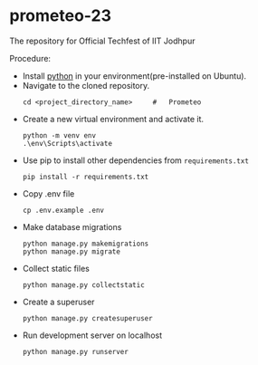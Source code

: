 # prometeo-23
The repository for Official Techfest of IIT Jodhpur



Procedure:
- Install [python](https://www.python.org/downloads/) in your environment(pre-installed on Ubuntu).
- Navigate to the cloned repository.
    ```
    cd <project_directory_name>     #   Prometeo
    ```
- Create a new virtual environment and activate it.
    ```
    python -m venv env
    .\env\Scripts\activate
    ```
- Use pip to install other dependencies from `requirements.txt`
    ```
    pip install -r requirements.txt
    ```
- Copy .env file
   ```
   cp .env.example .env
   ```
- Make database migrations
    ```
    python manage.py makemigrations
    python manage.py migrate
    ```
- Collect static files
    ```
    python manage.py collectstatic
    ```
- Create a superuser
    ```
    python manage.py createsuperuser
    ```
- Run development server on localhost
    ```
    python manage.py runserver
    ```
